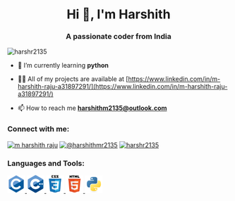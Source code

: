 <h1 align="center">Hi 👋, I'm Harshith</h1>
<h3 align="center">A passionate coder from India</h3>

<p align="left"> <img src="https://komarev.com/ghpvc/?username=harshr2135&label=Profile%20views&color=0e75b6&style=flat" alt="harshr2135" /> </p>

- 🌱 I’m currently learning **python**

- 👨‍💻 All of my projects are available at [https://www.linkedin.com/in/m-harshith-raju-a31897291/](https://www.linkedin.com/in/m-harshith-raju-a31897291/)

- 📫 How to reach me **harshithm2135@outlook.com**

<h3 align="left">Connect with me:</h3>
<p align="left">
<a href="https://linkedin.com/in/m harshith raju" target="blank"><img align="center" src="https://raw.githubusercontent.com/rahuldkjain/github-profile-readme-generator/master/src/images/icons/Social/linked-in-alt.svg" alt="m harshith raju" height="30" width="40" /></a>
<a href="https://www.hackerrank.com/@harshithmr2135" target="blank"><img align="center" src="https://raw.githubusercontent.com/rahuldkjain/github-profile-readme-generator/master/src/images/icons/Social/hackerrank.svg" alt="@harshithmr2135" height="30" width="40" /></a>
<a href="https://www.leetcode.com/harshr2135" target="blank"><img align="center" src="https://raw.githubusercontent.com/rahuldkjain/github-profile-readme-generator/master/src/images/icons/Social/leet-code.svg" alt="harshr2135" height="30" width="40" /></a>
</p>

<h3 align="left">Languages and Tools:</h3>
<p align="left"> <a href="https://www.cprogramming.com/" target="_blank" rel="noreferrer"> <img src="https://raw.githubusercontent.com/devicons/devicon/master/icons/c/c-original.svg" alt="c" width="40" height="40"/> </a> <a href="https://www.w3schools.com/cpp/" target="_blank" rel="noreferrer"> <img src="https://raw.githubusercontent.com/devicons/devicon/master/icons/cplusplus/cplusplus-original.svg" alt="cplusplus" width="40" height="40"/> </a> <a href="https://www.w3schools.com/css/" target="_blank" rel="noreferrer"> <img src="https://raw.githubusercontent.com/devicons/devicon/master/icons/css3/css3-original-wordmark.svg" alt="css3" width="40" height="40"/> </a> <a href="https://www.w3.org/html/" target="_blank" rel="noreferrer"> <img src="https://raw.githubusercontent.com/devicons/devicon/master/icons/html5/html5-original-wordmark.svg" alt="html5" width="40" height="40"/> </a> <a href="https://www.python.org" target="_blank" rel="noreferrer"> <img src="https://raw.githubusercontent.com/devicons/devicon/master/icons/python/python-original.svg" alt="python" width="40" height="40"/> </a> </p>
